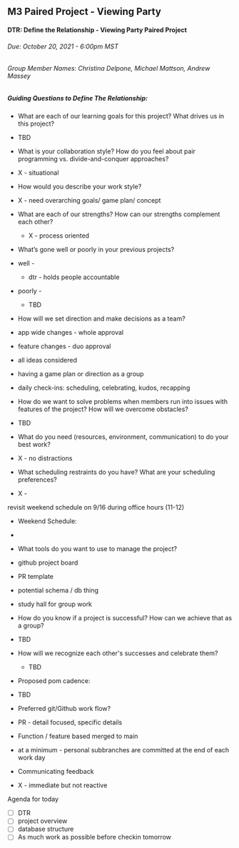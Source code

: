 ## M3 Paired Project - Viewing Party

#### DTR: Define the Relationship - Viewing Party Paired Project
###### Due: October 20, 2021 - 6:00pm MST
###### Group Member Names:  Christina Delpone, Michael Mattson, Andrew Massey

##### Guiding Questions to Define The Relationship:

* What are each of our learning goals for this project? What drives us in this project?
 * TBD

* What is your collaboration style? How do you feel about pair programming vs. divide-and-conquer approaches?
 * X - situational

* How would you describe your work style?
 * X - need overarching goals/ game plan/ concept

* What are each of our strengths? How can our strengths complement each other?
  * X - process oriented

* What’s gone well or poorly in your previous projects?
 * well -
    * dtr - holds people accountable
 * poorly -
    * TBD

* How will we set direction and make decisions as a team?
 * app wide changes - whole approval
 * feature changes - duo approval
 * all ideas considered
 * having a game plan or direction as a group
 * daily check-ins: scheduling, celebrating, kudos, recapping

* How do we want to solve problems when members run into issues with features of the project? How will we overcome obstacles?
 * TBD

* What do you need (resources, environment, communication) to do your best work?
 * X - no distractions

* What scheduling restraints do you have? What are your scheduling preferences?
 * X -

revisit weekend schedule on 9/16 during office hours (11-12)
 * Weekend Schedule:
 *

* What tools do you want to use to manage the project?
 * github project board
 * PR template
 * potential schema / db thing
 * study hall for group work

* How do you know if a project is successful? How can we achieve that as a group?
 * TBD

* How will we recognize each other's successes and celebrate them?
  * TBD

* Proposed pom cadence:
 * TBD

* Preferred git/Github work flow?
 * PR - detail focused, specific details
 * Function / feature based merged to main
 * at a minimum - personal subbranches are committed at the end of each work day

* Communicating feedback
 * X - immediate but not reactive


Agenda for today
* [ ] DTR
* [ ] project overview
* [ ] database structure
* [ ] As much work as possible before checkin tomorrow

